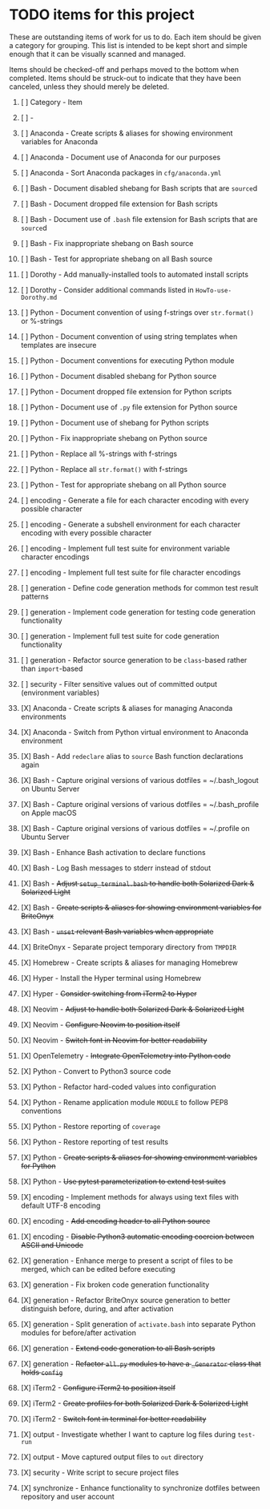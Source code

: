 # TODO items for this project
These are outstanding items of work
for us to do.
Each item
should be given a category for grouping.
This list
is intended to be kept short and simple enough
that it can be
visually scanned and managed.

Items should be checked-off
and perhaps moved to the bottom
when completed.
Items should be struck-out
to indicate that they have been canceled,
unless they should merely be deleted.

1. [ ] Category - Item
1. [ ] - 

1. [ ] Anaconda - Create scripts & aliases for showing environment variables for Anaconda
1. [ ] Anaconda - Document use of Anaconda for our purposes
1. [ ] Anaconda - Sort Anaconda packages in `cfg/anaconda.yml`
1. [ ] Bash - Document disabled shebang for Bash scripts that are `source`d
1. [ ] Bash - Document dropped file extension for Bash scripts
1. [ ] Bash - Document use of `.bash` file extension for Bash scripts that are `source`d
1. [ ] Bash - Fix inappropriate shebang on Bash source
1. [ ] Bash - Test for appropriate shebang on all Bash source
1. [ ] Dorothy - Add manually-installed tools to automated install scripts
1. [ ] Dorothy - Consider additional commands listed in `HowTo-use-Dorothy.md`
1. [ ] Python - Document convention of using f-strings over `str.format()` or %-strings
1. [ ] Python - Document convention of using string templates when templates are insecure
1. [ ] Python - Document conventions for executing Python module
1. [ ] Python - Document disabled shebang for Python source
1. [ ] Python - Document dropped file extension for Python scripts
1. [ ] Python - Document use of `.py` file extension for Python source
1. [ ] Python - Document use of shebang for Python scripts
1. [ ] Python - Fix inappropriate shebang on Python source
1. [ ] Python - Replace all %-strings with f-strings
1. [ ] Python - Replace all `str.format()` with f-strings
1. [ ] Python - Test for appropriate shebang on all Python source
1. [ ] encoding - Generate a file for each character encoding with every possible character
1. [ ] encoding - Generate a subshell environment for each character encoding with every possible character
1. [ ] encoding - Implement full test suite for environment variable character encodings
1. [ ] encoding - Implement full test suite for file character encodings
1. [ ] generation - Define code generation methods for common test result patterns
1. [ ] generation - Implement code generation for testing code generation functionality
1. [ ] generation - Implement full test suite for code generation functionality
1. [ ] generation - Refactor source generation to be `class`-based rather than `import`-based
1. [ ] security - Filter sensitive values out of committed output (environment variables)
1. [X] Anaconda - Create scripts & aliases for managing Anaconda environments
1. [X] Anaconda - Switch from Python virtual environment to Anaconda environment
1. [X] Bash - Add `redeclare` alias to `source` Bash function declarations again
1. [X] Bash - Capture original versions of various dotfiles = ~/.bash\_logout on Ubuntu Server
1. [X] Bash - Capture original versions of various dotfiles = ~/.bash\_profile on Apple macOS
1. [X] Bash - Capture original versions of various dotfiles = ~/.profile on Ubuntu Server
1. [X] Bash - Enhance Bash activation to declare functions
1. [X] Bash - Log Bash messages to stderr instead of stdout
1. [X] Bash - ~~Adjust `setup_terminal.bash` to handle both Solarized Dark & Solarized Light~~
1. [X] Bash - ~~Create scripts & aliases for showing environment variables for BriteOnyx~~
1. [X] Bash - ~~`unset` relevant Bash variables when appropriate~~
1. [X] BriteOnyx - Separate project temporary directory from `TMPDIR`
1. [X] Homebrew - Create scripts & aliases for managing Homebrew
1. [X] Hyper - Install the Hyper terminal using Homebrew
1. [X] Hyper - ~~Consider switching from iTerm2 to Hyper~~
1. [X] Neovim - ~~Adjust to handle both Solarized Dark & Solarized Light~~
1. [X] Neovim - ~~Configure Neovim to position itself~~
1. [X] Neovim - ~~Switch font in Neovim for better readability~~
1. [X] OpenTelemetry - ~~Integrate OpenTelemetry into Python code~~
1. [X] Python - Convert to Python3 source code
1. [X] Python - Refactor hard-coded values into configuration
1. [X] Python - Rename application module `MODULE` to follow PEP8 conventions
1. [X] Python - Restore reporting of `coverage`
1. [X] Python - Restore reporting of test results
1. [X] Python - ~~Create scripts & aliases for showing environment variables for Python~~
1. [X] Python - ~~Use pytest parameterization to extend test suites~~
1. [X] encoding - Implement methods for always using text files with default UTF-8 encoding
1. [X] encoding - ~~Add encoding header to all Python source~~
1. [X] encoding - ~~Disable Python3 automatic encoding coercion between ASCII and Unicode~~
1. [X] generation - Enhance merge to present a script of files to be merged, which can be edited before executing
1. [X] generation - Fix broken code generation functionality
1. [X] generation - Refactor BriteOnyx source generation to better distinguish before, during, and after activation
1. [X] generation - Split generation of `activate.bash` into separate Python modules for before/after activation
1. [X] generation - ~~Extend code generation to all Bash scripts~~
1. [X] generation - ~~Refactor `all.py` modules to have a `_Generator` class that holds `config`~~
1. [X] iTerm2 - ~~Configure iTerm2 to position itself~~
1. [X] iTerm2 - ~~Create profiles for both Solarized Dark & Solarized Light~~
1. [X] iTerm2 - ~~Switch font in terminal for better readability~~
1. [X] output - Investigate whether I want to capture log files during `test-run`
1. [X] output - Move captured output files to `out` directory
1. [X] security - Write script to secure project files
1. [X] synchronize - Enhance functionality to synchronize dotfiles between repository and user account

